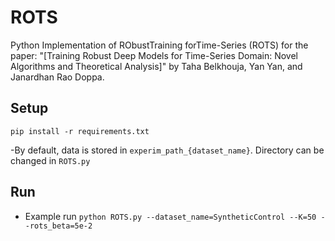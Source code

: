 # ROTS
Python Implementation of RObustTraining forTime-Series (ROTS) for the paper: "[Training Robust Deep Models for Time-Series Domain: Novel Algorithms and Theoretical Analysis]" by Taha Belkhouja, Yan Yan, and Janardhan Rao Doppa.

## Setup 
```
pip install -r requirements.txt
```
-By default, data is stored in `experim_path_{dataset_name}`. Directory can be changed in `ROTS.py`

## Run
- Example run
```python ROTS.py --dataset_name=SyntheticControl --K=50 --rots_beta=5e-2```

